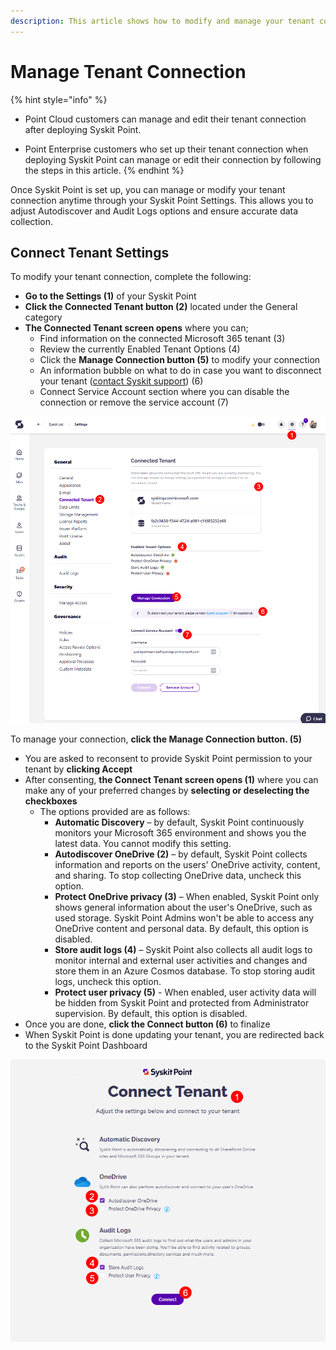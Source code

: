 ```yaml
---
description: This article shows how to modify and manage your tenant connection in Syskit Point.
---
```


# Manage Tenant Connection

{% hint style="info" %}
* Point Cloud customers can manage and edit their tenant connection after deploying Syskit Point.

* Point Enterprise customers who set up their tenant connection when deploying Syskit Point can manage or edit their connection by following the steps in this article. 
{% endhint %}

Once Syskit Point is set up, you can manage or modify your tenant connection anytime through your Syskit Point Settings. This allows you to adjust Autodiscover and Audit Logs options and ensure accurate data collection. 


## Connect Tenant Settings

To modify your tenant connection, complete the following:

* **Go to the Settings (1)** of your Syskit Point
* **Click the Connected Tenant button (2)** located under the General category
* **The Connected Tenant screen opens** where you can;
  * Find information on the connected Microsoft 365 tenant (3)
  * Review the currently Enabled Tenant Options (4)
  * Click the **Manage Connection button (5)** to modify your connection
  * An information bubble on what to do in case you want to disconnect your tenant ([contact Syskit support](https://support.syskit.com/hc/en-us/requests/new?ticket_form_id=21891417027473)) (6)
  * Connect Service Account section where you can disable the connection or remove the service account (7)

![Connected Tenant - Point Settings](../.gitbook/assets/manage-tenant-connection-settings.png)

To manage your connection, **click the Manage Connection button. (5)**
  * You are asked to reconsent to provide Syskit Point permission to your tenant by **clicking Accept**
  * After consenting, **the Connect Tenant screen opens (1)** where you can make any of your preferred changes by **selecting or deselecting the checkboxes**
    * The options provided are as follows:
      * **Automatic Discovery** – by default, Syskit Point continuously monitors your Microsoft 365 environment and shows you the latest data. You cannot modify this setting.
      * **Autodiscover OneDrive (2)** – by default, Syskit Point collects information and reports on the users' OneDrive activity, content, and sharing. To stop collecting OneDrive data, uncheck this option.
      * **Protect OneDrive privacy (3)** – When enabled, Syskit Point only shows general information about the user's OneDrive, such as used storage. Syskit Point Admins won't be able to access any OneDrive content and personal data. By default, this option is disabled.
      * **Store audit logs (4)** – Syskit Point also collects all audit logs to monitor internal and external user activities and changes and store them in an Azure Cosmos database. To stop storing audit logs, uncheck this option.
      * **Protect user privacy (5)** - When enabled, user activity data will be hidden from Syskit Point and protected from Administrator supervision. By default, this option is disabled.      
  * Once you are done, **click the Connect button (6)** to finalize
  * When Syskit Point is done updating your tenant, you are redirected back to the Syskit Point Dashboard

![Connect Tenant - Modify](../.gitbook/assets/manage-tenant-connection-modify.png)